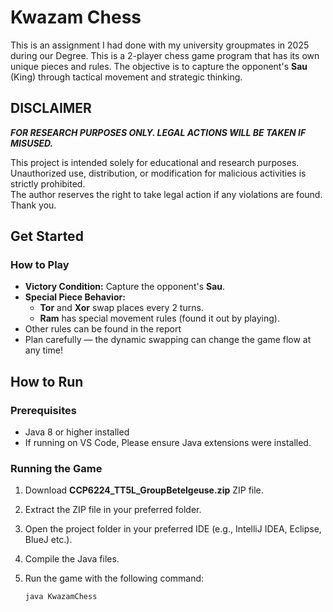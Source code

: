 # Kwazam Chess
This is an assignment I had done with my university groupmates in 2025 during our Degree. This is a 2-player chess game program that has its own unique pieces and rules. The objective is to capture the opponent's **Sau** (King) through tactical movement and strategic thinking.


## DISCLAIMER
 ***FOR RESEARCH PURPOSES ONLY. LEGAL ACTIONS WILL BE TAKEN IF MISUSED.***

This project is intended solely for educational and research purposes.  
Unauthorized use, distribution, or modification for malicious activities is strictly prohibited.  
The author reserves the right to take legal action if any violations are found.
Thank you.


## Get Started

### How to Play

- **Victory Condition:** Capture the opponent's **Sau**.
- **Special Piece Behavior:**  
  - **Tor** and **Xor** swap places every 2 turns.  
  - **Ram** has special movement rules (found it out by playing).
- Other rules can be found in the report 
- Plan carefully — the dynamic swapping can change the game flow at any time!


## How to Run

### Prerequisites

- Java 8 or higher installed
- If running on VS Code, Please ensure Java extensions were installed.

### Running the Game

1. Download **CCP6224_TT5L_GroupBetelgeuse.zip** ZIP file.
2. Extract the ZIP file in your preferred folder.
3. Open the project folder in your preferred IDE (e.g., IntelliJ IDEA, Eclipse, BlueJ etc.).
4. Compile the Java files.
5. Run the game with the following command:

   ```bash
   java KwazamChess
